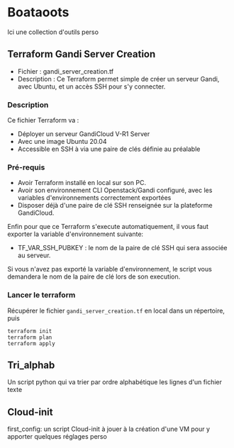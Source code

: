 # Boataoots

Ici une collection d'outils perso

## Terraform Gandi Server Creation
* Fichier : gandi_server_creation.tf
* Description : Ce Terraform permet simple de créer un serveur Gandi, avec Ubuntu, et un accès SSH pour s'y connecter.
### Description
Ce fichier Terraform va :
* Déployer un serveur GandiCloud V-R1 Server
* Avec une image Ubuntu 20.04
* Accessible en SSH à via une paire de clés définie au préalable
### Pré-requis
* Avoir Terraform installé en local sur son PC.
* Avoir son environnement CLI Openstack/Gandi configuré, avec les variables d'environnements correctement exportées
* Disposer déjà d'une paire de clé SSH renseignée sur la plateforme GandiCloud.

Enfin pour que ce Terraform s'execute automatiquement, il vous faut exporter la variable d'environnement suivante:
 - TF_VAR_SSH_PUBKEY : le nom de la paire de clé SSH qui sera associée au serveur.

Si vous n'avez pas exporté la variable d'environnement, le script vous demandera le nom de la paire de clé lors de son execution.
### Lancer le terraform
Récupérer le fichier `gandi_server_creation.tf` en local dans un répertoire, puis
```
terraform init
terraform plan
terraform apply
```

## Tri_alphab
Un script python qui va trier par ordre alphabétique les lignes d'un fichier texte

## Cloud-init
first_config: un script Cloud-init à jouer à la création d'une VM pour y apporter quelques réglages perso



